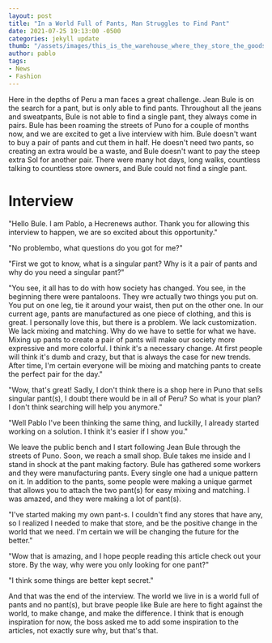 ```yaml
---
layout: post
title: "In a World Full of Pants, Man Struggles to Find Pant"
date: 2021-07-25 19:13:00 -0500
categories: jekyll update
thumb: "/assets/images/this_is_the_warehouse_where_they_store_the_goods_and_also_the_last_place_we_saw_billy.jpg"
author: pablo
tags:
- News
- Fashion
---
```


Here in the depths of Peru a man faces a great challenge. Jean Bule is on the search for a pant, but is only able to find pants. Throughout all the jeans and
sweatpants, Bule is not able to find a single pant, they always come in pairs. Bule has been roaming the streets of Puno for a couple of months now, and we are
excited to get a live interview with him. Bule doesn't want to buy a pair of pants and cut them in half. He doesn't need two pants, so creating an extra would be
a waste, and Bule doesn't want to pay the steep extra Sol for another pair. There were many hot days, long walks, countless talking to countless store owners, and
Bule could not find a single pant.

# Interview

"Hello Bule. I am Pablo, a Hecrenews author. Thank you for allowing this interview to happen, we are so excited about this opportunity."

"No problembo, what questions do you got for me?"

"First we got to know, what is a singular pant? Why is it a pair of pants and why do you need a singular pant?"

"You see, it all has to do with how society has changed. You see, in the beginning there were pantaloons. They wre actually two things you put on. You put on one
leg, tie it around your waist, then put on the other one. In our current age, pants are manufactured as one piece of clothing, and this is great. I personally love
this, but there is a problem. We lack customization. We lack mixing and matching. Why do we have to settle for what we have. Mixing up pants to create a pair of
pants will make our society more expressive and more colorful. I think it's a necessary change. At first people will think it's dumb and crazy, but that is always the
case for new trends. After time, I'm certain everyone will be mixing and matching pants to create the perfect pair for the day."

"Wow, that's great! Sadly, I don't think there is a shop here in Puno that sells singular pant(s), I doubt there would be in all of Peru? So what is your plan? I don't
think searching will help you anymore."

"Well Pablo I've been thinking the same thing, and luckilly, I already started working on a solution. I think it's easier if I show you."

We leave the public bench and I start following Jean Bule through the streets of Puno. Soon, we reach a small shop. Bule takes me inside and I stand in shock at
the pant making factory. Bule has gathered some workers and they were manufacturing pants. Every single one had a unique pattern on it. In addition to the pants, some
people were making a unique garmet that allows you to attach the two pant(s) for easy mixing and matching. I was amazed, and they were making a lot of pant(s).

"I've started making my own pant-s. I couldn't find any stores that have any, so I realized I needed to make that store, and be the positive change in the world that
we need. I'm certain we will be changing the future for the better."

"Wow that is amazing, and I hope people reading this article check out your store. By the way, why were you only looking for one pant?"

"I think some things are better kept secret."

And that was the end of the interview. The world we live in is a world full of pants and no pant(s), but brave people like Bule are here to fight against the world,
to make change, and make the difference. I think that is enough inspiration for now, the boss asked me to add some inspiration to the articles, not exactly sure
why, but that's that.

